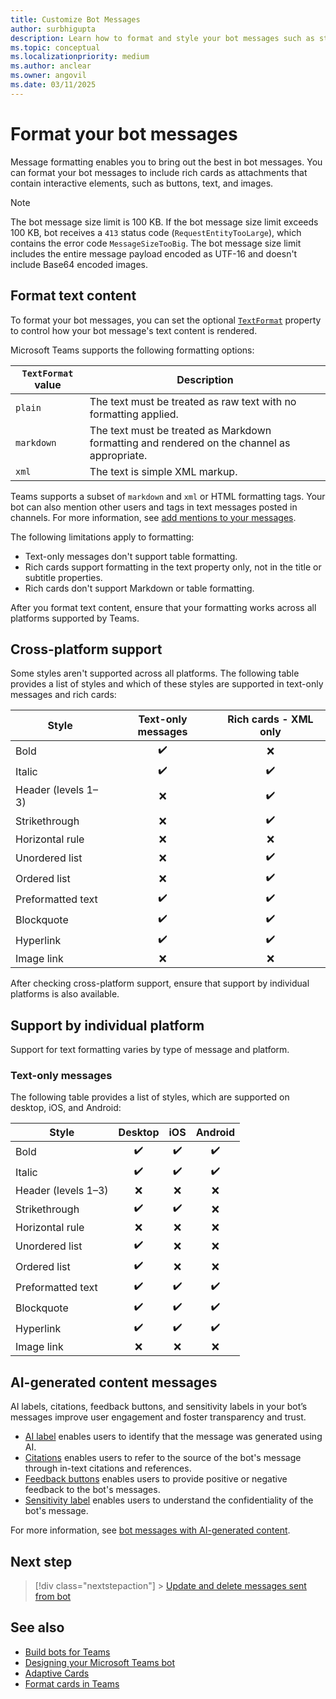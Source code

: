 ```yaml
---
title: Customize Bot Messages
author: surbhigupta
description: Learn how to format and style your bot messages such as strikethrough, ordered and unordered list, hyperlink, or image link. Understand cross-platform support.
ms.topic: conceptual
ms.localizationpriority: medium
ms.author: anclear
ms.owner: angovil
ms.date: 03/11/2025
---
```


# Format your bot messages

Message formatting enables you to bring out the best in bot messages. You can format your bot messages to include rich cards as attachments that contain interactive elements, such as buttons, text, and images.

> [!NOTE]
> The bot message size limit is 100 KB. If the bot message size limit exceeds 100 KB, bot receives a `413` status code (`RequestEntityTooLarge`), which contains the error code `MessageSizeTooBig`. The bot message size limit includes the entire message payload encoded as UTF-16 and doesn't include Base64 encoded images.

## Format text content

To format your bot messages, you can set the optional [`TextFormat`](/bot-framework/dotnet/bot-builder-dotnet-create-messages#customizing-a-message) property to control how your bot message's text content is rendered.

Microsoft Teams supports the following formatting options:

| `TextFormat` value | Description                                                                                 |
| ------------------ | ------------------------------------------------------------------------------------------- |
| `plain`            | The text must be treated as raw text with no formatting applied.                            |
| `markdown`         | The text must be treated as Markdown formatting and rendered on the channel as appropriate. |
| `xml`              | The text is simple XML markup.                                                              |

Teams supports a subset of `markdown` and `xml` or HTML formatting tags. Your bot can also mention other users and tags in text messages posted in channels. For more information, see [add mentions to your messages](~/bots/how-to/conversations/channel-and-group-conversations.md#add-mentions-to-your-messages).

The following limitations apply to formatting:

- Text-only messages don't support table formatting.
- Rich cards support formatting in the text property only, not in the title or subtitle properties.
- Rich cards don't support Markdown or table formatting.

After you format text content, ensure that your formatting works across all platforms supported by Teams.

## Cross-platform support

Some styles aren't supported across all platforms. The following table provides a list of styles and which of these styles are supported in text-only messages and rich cards:

| Style                     | Text-only messages | Rich cards - XML only |
| ------------------------- | :----------------: | :-------------------: |
| Bold                      |        ✔️️         |          ❌           |
| Italic                    |         ✔️         |          ✔️           |
| Header (levels 1&ndash;3) |         ❌         |          ✔️           |
| Strikethrough             |         ❌         |          ✔️           |
| Horizontal rule           |         ❌         |          ❌           |
| Unordered list            |         ❌         |          ✔️           |
| Ordered list              |         ❌         |          ✔️           |
| Preformatted text         |         ✔️         |          ✔️           |
| Blockquote                |         ✔️         |          ✔️           |
| Hyperlink                 |         ✔️         |          ✔️           |
| Image link                |         ❌         |          ❌           |

After checking cross-platform support, ensure that support by individual platforms is also available.

## Support by individual platform

Support for text formatting varies by type of message and platform.

### Text-only messages

The following table provides a list of styles, which are supported on desktop, iOS, and Android:

| Style                     | Desktop | iOS | Android |
| ------------------------- | :-----: | :-: | :-----: |
| Bold                      |   ✔️    | ✔️  |   ✔️    |
| Italic                    |   ✔️    | ✔️  |   ✔️    |
| Header (levels 1&ndash;3) |   ❌    | ❌  |   ❌    |
| Strikethrough             |   ✔️    | ✔️  |   ❌    |
| Horizontal rule           |   ❌    | ❌  |   ❌    |
| Unordered list            |   ✔️    | ❌  |   ❌    |
| Ordered list              |   ✔️    | ❌  |   ❌    |
| Preformatted text         |   ✔️    | ✔️  |   ✔️    |
| Blockquote                |   ✔️    | ✔️  |   ✔️    |
| Hyperlink                 |   ✔️    | ✔️  |   ✔️    |
| Image link                |   ❌    | ❌  |   ❌    |

## AI-generated content messages

AI labels, citations, feedback buttons, and sensitivity labels in your bot’s messages improve user engagement and foster transparency and trust.

- [AI label](format-ai-bot-messages.md#ai-label) enables users to identify that the message was generated using AI.
- [Citations](format-ai-bot-messages.md#citations) enables users to refer to the source of the bot's message through in-text citations and references.
- [Feedback buttons](format-ai-bot-messages.md#feedback-buttons) enables users to provide positive or negative feedback to the bot's messages.
- [Sensitivity label](format-ai-bot-messages.md#sensitivity-label) enables users to understand the confidentiality of the bot's message.

For more information, see [bot messages with AI-generated content](format-ai-bot-messages.md).

## Next step

> [!div class="nextstepaction"] > [Update and delete messages sent from bot](update-and-delete-bot-messages.md)

## See also

- [Build bots for Teams](../what-are-bots.md)
- [Designing your Microsoft Teams bot](../design/bots.md)
- [Adaptive Cards](../../task-modules-and-cards/what-are-cards.md#adaptive-cards)
- [Format cards in Teams](../../task-modules-and-cards/cards/cards-format.md)
